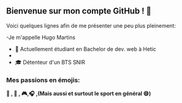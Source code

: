 ## Bienvenue sur mon compte GitHub ! 👋

Voici quelques lignes afin de me présenter une peu plus pleinement:

  -Je m'appelle Hugo Martins
  
  - :school: Actuellement étudiant en Bachelor de dev. web à Hetic
  - 
  - :mortar_board: Détenteur d'un BTS SNIR
  
  
  ### Mes passions en émojis:

  **:bicyclist: , :car: , :video_game:,:headphones: ,(Mais aussi et surtout le sport en général 😄)**

  

